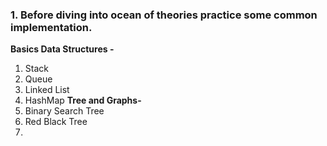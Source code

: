 
### 1. Before diving into ocean of theories practice some common implementation.
 **Basics Data Structures -**
 1.  Stack
 2.  Queue
 3.  Linked List
 4.  HashMap
**Tree and Graphs-**
 5. Binary Search Tree
 6. Red Black Tree
 7. 

<!--stackedit_data:
eyJoaXN0b3J5IjpbMTM4NTY4MjAxMF19
-->